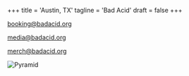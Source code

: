 +++
title = 'Austin, TX'
tagline = 'Bad Acid' 
draft = false
+++
        
[booking@badacid.org](mailto:booking@badacid.org)

[media@badacid.org](mailto:media@badacid.org)

[merch@badacid.org](mailto:merch@badacid.org)

![Pyramid](images/Pyramid-512.png)
